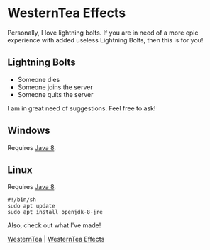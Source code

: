 # WesternTea Effects
Personally, I love lightning bolts. If you are in need of a more epic experience with added useless Lightning Bolts, then this is for you!

## Lightning Bolts
* Someone dies
* Someone joins the server
* Someone quits the server

I am in great need of suggestions. Feel free to ask!

## Windows
Requires [Java 8](https://www.java.com/en/download/manual.jsp).

## Linux
Requires [Java 8](http://openjdk.java.net/install/).
``` Sh
#!/bin/sh
sudo apt update
sudo apt install openjdk-8-jre
```

Also, check out what I've made!

[WesternTea](https://github.com/NatoBoram/WesternTea) | [WesternTea Effects](https://github.com/NatoBoram/WesternTea-Effects)

